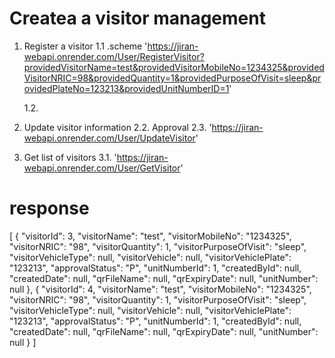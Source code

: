 # Createa a visitor management

1. Register a visitor
   1.1 .scheme
   'https://jiran-webapi.onrender.com/User/RegisterVisitor?providedVisitorName=test&providedVisitorMobileNo=1234325&providedVisitorNRIC=98&providedQuantity=1&providedPurposeOfVisit=sleep&providedPlateNo=123213&providedUnitNumberID=1'

   1.2.

2. Update visitor information
   2.2. Approval
   2.3.
   'https://jiran-webapi.onrender.com/User/UpdateVisitor'
3. Get list of visitors
   3.1.
   'https://jiran-webapi.onrender.com/User/GetVisitor'

# response

[
{
"visitorId": 3,
"visitorName": "test",
"visitorMobileNo": "1234325",
"visitorNRIC": "98",
"visitorQuantity": 1,
"visitorPurposeOfVisit": "sleep",
"visitorVehicleType": null,
"visitorVehicle": null,
"visitorVehiclePlate": "123213",
"approvalStatus": "P",
"unitNumberId": 1,
"createdById": null,
"createdDate": null,
"qrFileName": null,
"qrExpiryDate": null,
"unitNumber": null
},
{
"visitorId": 4,
"visitorName": "test",
"visitorMobileNo": "1234325",
"visitorNRIC": "98",
"visitorQuantity": 1,
"visitorPurposeOfVisit": "sleep",
"visitorVehicleType": null,
"visitorVehicle": null,
"visitorVehiclePlate": "123213",
"approvalStatus": "P",
"unitNumberId": 1,
"createdById": null,
"createdDate": null,
"qrFileName": null,
"qrExpiryDate": null,
"unitNumber": null
}
]

